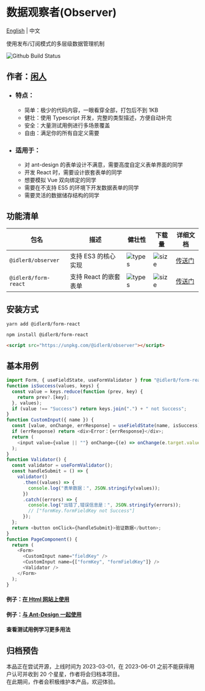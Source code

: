 # 数据观察者(Observer)

[English](./docs/English.md) | 中文

使用发布/订阅模式的多层级数据管理机制

![Github Build Status](https://github.com/idler8/observer/actions/workflows/npm-publish.yml/badge.svg)

## 作者：[闲人](https://github.com/idler8)

- ### 特点：

  - 简单：极少的代码内容，一眼看穿全部，打包后不到 1KB
  - 健壮：使用 Typescript 开发，完整的类型描述，方便自动补完
  - 安全：大量测试用例进行多场景覆盖
  - 自由：满足你的所有自定义需要

- ### 适用于：

  - 对 ant-design 的表单设计不满意，需要高度自定义表单界面的同学
  - 开发 React 时，需要设计嵌套表单的同学
  - 想要模拟 Vue 双向绑定的同学
  - 需要在不支持 ES5 的环境下开发数据表单的同学
  - 需要灵活的数据储存结构的同学

## 功能清单

| 包名                 | 描述                  | 健壮性                                                    | 下载量                                                | 详细文档                                  |
| -------------------- | --------------------- | --------------------------------------------------------- | ----------------------------------------------------- | ----------------------------------------- |
| `@idler8/observer`   | 支持 ES3 的核心实现   | ![types](https://badgen.net/npm/types/@idler8/observer)   | ![size](https://badgen.net/npm/dt/@idler8/observer)   | [传送门](./packages/observer/README.md)   |
| `@idler8/form-react` | 支持 React 的嵌套表单 | ![types](https://badgen.net/npm/types/@idler8/form-react) | ![size](https://badgen.net/npm/dt/@idler8/form-react) | [传送门](./packages/form-react/README.md) |

## 安装方式

```
yarn add @idler8/form-react
```

```
npm install @idler8/form-react
```

```html
<script src="https://unpkg.com/@idler8/observer"></script>
```

## 基本用例

```javascript
import Form, { useFieldState, useFormValidator } from "@idler8/form-react";
function isSuccess(values, keys) {
  const value = keys.reduce(function (prev, key) {
    return prev?.[key];
  }, values);
  if (value !== "Success") return keys.join(".") + " not Success";
}
function CustomInput({ name }) {
  const [value, onChange, errResponse] = useFieldState(name, isSuccess);
  if (errResponse) return <div>Error：{errResponse}</div>;
  return (
    <input value={value || ""} onChange={(e) => onChange(e.target.value)} />
  );
}
function Validator() {
  const validator = useFormValidator();
  const handleSubmit = () => {
    validator()
      .then((values) => {
        console.log("表单数据：", JSON.stringify(values));
      })
      .catch((errors) => {
        console.log("出错了,错误信息是：", JSON.stringify(errors));
        // ["formKey.formFieldKey not Success"]
      });
  };
  return <button onClick={handleSubmit}>验证数据</button>;
}
function PageComponent() {
  return (
    <Form>
      <CustomInput name="fieldKey" />
      <CustomInput name={["formKey", "formFieldKey"]} />
      <Validator />
    </Form>
  );
}
```

#### 例子：[在 Html 网站上使用](./example/observer-in-html/index.html)

#### 例子：[与 Ant-Design 一起使用](./example/form-react-replace-rcfieldform/index.html)

#### 查看测试用例学习更多用法

## 归档预告

本品正在尝试开源，上线时间为 2023-03-01，在 2023-06-01 之前不能获得用户认可并收到 20 个星星，作者将会归档本项目。  
在此期间，作者会积极维护本产品，欢迎体验。
